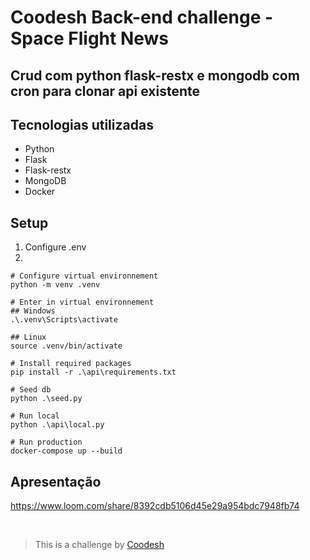 # Coodesh Back-end challenge - Space Flight News

## Crud com python flask-restx e mongodb com cron para clonar api existente

## Tecnologias utilizadas

- Python
- Flask
- Flask-restx
- MongoDB
- Docker

## Setup

1. Configure .env
2.
```
# Configure virtual environnement 
python -m venv .venv

# Enter in virtual environnement
## Windows
.\.venv\Scripts\activate

## Linux
source .venv/bin/activate

# Install required packages
pip install -r .\api\requirements.txt

# Seed db
python .\seed.py

# Run local
python .\api\local.py

# Run production
docker-compose up --build
```

## Apresentação

https://www.loom.com/share/8392cdb5106d45e29a954bdc7948fb74

<br>

>  This is a challenge by [Coodesh](https://coodesh.com/)
